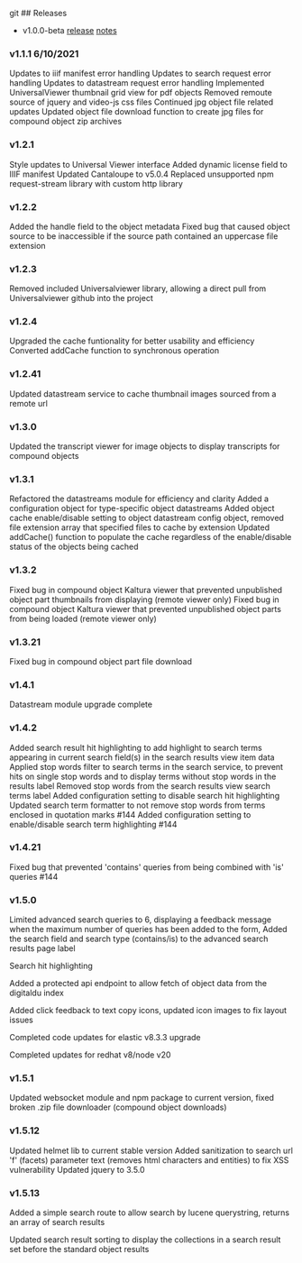 git ## Releases
* v1.0.0-beta [release]() [notes]()

### v1.1.1 6/10/2021

Updates to iiif manifest error handling
Updates to search request error handling
Updates to datastream request error handling
Implemented UniversalViewer thumbnail grid view for pdf objects
Removed remoute source of jquery and video-js css files
Continued jpg object file related updates
Updated object file download function to create jpg files for compound object zip archives

### v1.2.1

Style updates to Universal Viewer interface
Added dynamic license field to IIIF manifest
Updated Cantaloupe to v5.0.4
Replaced unsupported npm request-stream library with custom http library

### v1.2.2

Added the handle field to the object metadata
Fixed bug that caused object source to be inaccessible if the source path contained an uppercase file extension

### v1.2.3

Removed included Universalviewer library, allowing a direct pull from Universalviewer github into the project

### v1.2.4

Upgraded the cache funtionality for better usability and efficiency
Converted addCache function to synchronous operation

### v1.2.41

Updated datastream service to cache thumbnail images sourced from a remote url

### v1.3.0

Updated the transcript viewer for image objects to display transcripts for compound objects

### v1.3.1

Refactored the datastreams module for efficiency and clarity
Added a configuration object for type-specific object datastreams
Added object cache enable/disable setting to object datastream config object, removed file extension array that specified files to cache by extension
Updated addCache() function to populate the cache regardless of the enable/disable status of the objects being cached

### v1.3.2

Fixed bug in compound object Kaltura viewer that prevented unpublished object part thumbnails from displaying (remote viewer only)
Fixed bug in compound object Kaltura viewer that prevented unpublished object parts from being loaded (remote viewer only)

### v1.3.21

Fixed bug in compound object part file download

### v1.4.1

Datastream module upgrade complete

### v1.4.2

Added search result hit highlighting to add highlight to search terms appearing in current search field(s) in the search results view item data
Applied stop words filter to search terms in the search service, to prevent hits on single stop words and to display terms without stop words in the results label
Removed stop words from the search results view search terms label
Added configuration setting to disable search hit highlighting
Updated search term formatter to not remove stop words from terms enclosed in quotation marks #144
Added configuration setting to enable/disable search term highlighting #144

### v1.4.21

Fixed bug that prevented 'contains' queries from being combined with 'is' queries #144

### v1.5.0

Limited advanced search queries to 6, displaying a feedback message when the maximum number of queries has been added to the form, Added the search field and search type (contains/is) to the advanced search results page label

Search hit highlighting

Added a protected api endpoint to allow fetch of object data from the digitaldu index

Added click feedback to text copy icons, updated icon images to fix layout issues

Completed code updates for elastic v8.3.3 upgrade

Completed updates for redhat v8/node v20

### v1.5.1

Updated websocket module and npm package to current version, fixed broken .zip file downloader (compound object downloads)

### v1.5.12

Updated helmet lib to current stable version
Added sanitization to search url 'f' (facets) parameter text (removes html characters and entities) to fix XSS vulnerability
Updated jquery to 3.5.0

### v1.5.13

Added a simple search route to allow search by lucene querystring, returns an array of search results

Updated search result sorting to display the collections in a search result set before the standard object results




